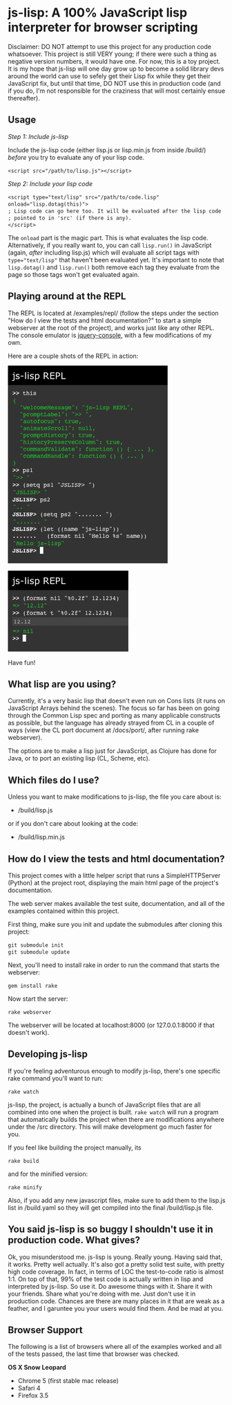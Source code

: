 # js-lisp: A 100% JavaScript lisp interpreter for browser scripting

Disclaimer: DO NOT attempt to use this project for any production code whatsoever. This project is still VERY young; if there were such a thing as negative version numbers, it would have one. For now, this is a toy project. It is my hope that js-lisp will one day grow up to become a solid library devs around the world can use to sefely get their Lisp fix while they get their JavaScript fix, but until that time, DO NOT use this in production code (and if you do, I'm not responsible for the craziness that will most certainly ensue thereafter).

## Usage

*Step 1: Include js-lisp*

Include the js-lisp code (either lisp.js or lisp.min.js from inside /build/) _before_ you try to evaluate any of your lisp code.

    <script src="/path/to/lisp.js"></script>

*Step 2: Include your lisp code*

    <script type="text/lisp" src="/path/to/code.lisp" onload="lisp.dotag(this)">
    ; Lisp code can go here too. It will be evaluated after the lisp code
    ; pointed to in 'src' (if there is any).
    </script>

The `onload` part is the magic part. This is what evaluates the lisp code. Alternatively, if you really want to, you can call `lisp.run()` in JavaScript (again, _after_ including lisp.js) which will evaluate all script tags with `type="text/lisp"` that haven't been evaluated yet. It's important to note that `lisp.dotag()` and `lisp.run()` both remove each tag they evaluate from the page so those tags won't get evaluated again.

## Playing around at the REPL

The REPL is located at /examples/repl/ (follow the steps under the section "How do I view the tests and html documentation?" to start a simple webserver at the root of the project), and works just like any other REPL. The console emulator is [jquery-console][0], with a few modifications of my own.

Here are a couple shots of the REPL in action:

![](http://github.com/willurd/js-lisp/raw/master/docs/readme/repl1.png)

![](http://github.com/willurd/js-lisp/raw/master/docs/readme/repl2.png)

Have fun!

[0]: http://github.com/chrisdone/jquery-console

## What lisp are you using?

Currently, it's a very basic lisp that doesn't even run on Cons lists (it runs on JavaScript Arrays behind the scenes). The focus so far has been on going through the Common Lisp spec and porting as many applicable constructs as possible, but the language has already strayed from CL in a couple of ways (view the CL port document at /docs/port/, after running rake webserver).

The options are to make a lisp just for JavaScript, as Clojure has done for Java, or to port an existing lisp (CL, Scheme, etc).

## Which files do I use?

Unless you want to make modifications to js-lisp, the file you care about is:

* /build/lisp.js

or if you don't care about looking at the code:

* /build/lisp.min.js

## How do I view the tests and html documentation?

This project comes with a little helper script that runs a SimpleHTTPServer (Python) at the project root, displaying the main html page of the project's documentation.

The web server makes available the test suite, documentation, and all of the examples contained within this project.

First thing, make sure you init and update the submodules after cloning this project:

    git submodule init
	git submodule update

Next, you'll need to install rake in order to run the command that starts the webserver:

    gem install rake

Now start the server:

    rake webserver

The webserver will be located at localhost:8000 (or 127.0.0.1:8000 if that doesn't work).

## Developing js-lisp

If you're feeling adventurous enough to modify js-lisp, there's one specific rake command you'll want to run:

    rake watch

js-lisp, the project, is actually a bunch of JavaScript files that are all combined into one when the project is built. `rake watch` will run a program that automatically builds the project when there are modifications anywhere under the /src directory. This will make development go much faster for you.

If you feel like building the project manually, its

    rake build

and for the minified version:

    rake minify

Also, if you add any new javascript files, make sure to add them to the lisp.js list in /build.yaml so they will get compiled into the final /build/lisp.js file.

## You said js-lisp is so buggy I shouldn't use it in production code. What gives?

Ok, you misunderstood me. js-lisp is young. Really young. Having said that, it works. Pretty well actually. It's also got a pretty solid test suite, with pretty high code coverage. In fact, in terms of LOC the test-to-code ratio is almost 1:1. On top of that, 99% of the test code is actually written in lisp and interpreted by js-lisp. So use it. Do awesome things with it. Share it with your friends. Share what you're doing with me. Just don't use it in production code. Chances are there are many places in it that are weak as a feather, and I garuntee you your users would find them. And be mad at you.

## Browser Support

The following is a list of browsers where all of the examples worked and all of the tests passed, the last time that browser was checked.

**OS X Snow Leopard**

* Chrome 5 (first stable mac release)
* Safari 4
* Firefox 3.5
